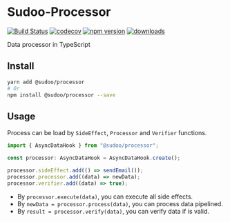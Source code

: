 # Sudoo-Processor

[![Build Status](https://travis-ci.com/SudoDotDog/Sudoo-Processor.svg?branch=master)](https://travis-ci.com/SudoDotDog/Sudoo-Processor)
[![codecov](https://codecov.io/gh/SudoDotDog/Sudoo-Processor/branch/master/graph/badge.svg)](https://codecov.io/gh/SudoDotDog/Sudoo-Processor)
[![npm version](https://badge.fury.io/js/%40sudoo%2Fprocessor.svg)](https://www.npmjs.com/package/@sudoo/processor)
[![downloads](https://img.shields.io/npm/dm/@sudoo/processor.svg)](https://www.npmjs.com/package/@sudoo/processor)

Data processor in TypeScript

## Install

```sh
yarn add @sudoo/processor
# Or
npm install @sudoo/processor --save
```

## Usage

Process can be load by `SideEffect`, `Processor` and `Verifier` functions.

```ts
import { AsyncDataHook } from "@sudoo/processor";

const processor: AsyncDataHook = AsyncDataHook.create();

processor.sideEffect.add(() => sendEmail());
processor.processor.add((data) => newData);
processor.verifier.add((data) => true);
```

-   By `processor.execute(data)`, you can execute all side effects.
-   By `newData = processor.process(data)`, you can process data pipelined.
-   By `result = processor.verify(data)`, you can verify data if is valid.
